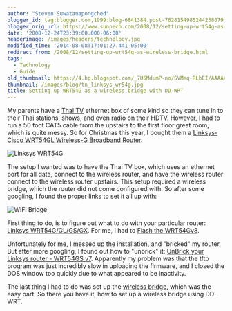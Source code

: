 ```yaml
---
author: "Steven Suwatanapongched"
blogger_id: tag:blogger.com,1999:blog-6841384.post-7628154985244238079
blogger_orig_url: https://www.sunpech.com/2008/12/setting-up-wrt54g-as-wireless-bridge.html
date: '2008-12-24T23:39:00.000-06:00'
headerimage: /images/headers/technology.jpg
modified_time: '2014-08-08T17:01:27.441-05:00'
redirect_from: /2008/12/setting-up-wrt54g-as-wireless-bridge.html
tags:
  - Technology
  - Guide
old_thumbnail: https://4.bp.blogspot.com/_7U5MdumP-no/SVMeq-RLbEI/AAAAAAAAIZk/b33sMkW_w9o/s800/linksys_wrt54g.jpg
thumbnail: /images/blog/tn_linksys_wr54g.jpg
title: Setting up WRT54G as a wireless bridge with DD-WRT
---
```



My parents have a [Thai TV](https://www.thaitv.tv/) ethernet box of some kind so they can tune in to their Thai stations, shows, and even radio on their HDTV.  However, I had to run a 50 foot CAT5 cable from the upstairs to the first floor great room, which is quite messy.  So for Christmas this year, I bought them a [Linksys-Cisco WRT54GL Wireless-G Broadband Router](https://www.amazon.com/gp/product/B000BTL0OA?ie=UTF8&amp;tag=sunpech-20&amp;linkCode=as2&amp;camp=1789&amp;creative=9325&amp;creativeASIN=B000BTL0OA).

![Linksys WRT54G](/images/blog/linksys_wrt54g.jpg)

The setup I wanted was to have the Thai TV box, which uses an ethernet port for all data, connect to the wireless router, and have the wireless router connect to the wireless router upstairs.  This setup required a wireless bridge, which the router did not come configured with.  So after some googling, I found the proper links to set it all up with:

![WiFi Bridge](/images/blog/WIFIBRDG.jpg)

First thing to do, is to figure out what to do with your particular router: [Linksys WRT54G/GL/GS/GX](https://www.dd-wrt.com/wiki/index.php/Linksys_WRT54G/GL/GS/GX).  For me, I had to [Flash the WRT54Gv8](https://www.dd-wrt.com/wiki/index.php/How_To_Flash_the_WRT54Gv8).

Unfortunately for me, I messed up the installation, and "bricked" my router.  But after more googling, I found out how to "unbrick" it: [UnBrick your Linksys router - WRT54GS v7](https://blog.rim3y.net/zero/?p=942).  Apparently my problem was that the tftp program was just incredibly slow in uploading the firmware, and I closed the DOS window too quickly due to what appeared to be inactivity.

The last thing I had to do was set up the [wireless bridge](https://www.dd-wrt.com/wiki/index.php/Wireless_Bridge), which was the easy part.  So there you have it, how to set up a wireless bridge using DD-WRT.